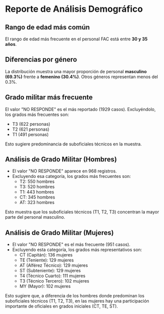 # Reporte de Análisis Demográfico

## Rango de edad más común
El rango de edad más frecuente en el personal FAC está entre **30 y 35 años**.

## Diferencias por género
La distribución muestra una mayor proporción de personal **masculino (69.3%)** frente a **femenino (30.4%)**. Otros géneros representan menos del 0.3%.

## Grado militar más frecuente
El valor "NO RESPONDE" es el más reportado (1929 casos). Excluyéndolo, los grados más frecuentes son:
- T3 (622 personas)
- T2 (621 personas)
- T1 (491 personas)

Esto sugiere predominancia de suboficiales técnicos en la muestra.

## Análisis de Grado Militar (Hombres)

- El valor "NO RESPONDE" aparece en 968 registros.
- Excluyendo esa categoría, los grados más frecuentes son:
  - T2: 550 hombres
  - T3: 520 hombres
  - T1: 443 hombres
  - CT: 345 hombres
  - AT: 323 hombres

Esto muestra que los suboficiales técnicos (T1, T2, T3) concentran la mayor parte del personal masculino.

## Análisis de Grado Militar (Mujeres)

- El valor "NO RESPONDE" es el más frecuente (951 casos).
- Excluyendo esta categoría, los grados más representativos son:
  - CT (Capitán): 136 mujeres
  - TE (Teniente): 129 mujeres
  - AT (Alférez Técnico): 129 mujeres
  - ST (Subteniente): 129 mujeres
  - T4 (Técnico Cuarto): 111 mujeres
  - T3 (Técnico Tercero): 102 mujeres
  - MY (Mayor): 102 mujeres

Esto sugiere que, a diferencia de los hombres donde predominan los suboficiales técnicos (T1, T2, T3), en las mujeres hay una participación importante de oficiales en grados iniciales (CT, TE, ST).